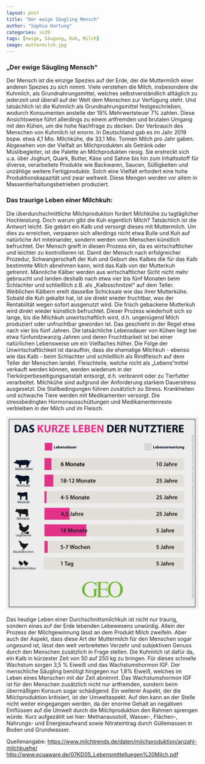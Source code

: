 ```yaml
---
layout: post
title: "Der ewige Säugling Mensch"
author: "Sophia Hartung"
categories: ss20
tags: [ewige, Säugung, Kuh, Milch]
image: muttermilch.jpg 
---
```


### „Der ewige Säugling Mensch“

Der Mensch ist die einzige Spezies auf der Erde, der die Muttermilch einer anderen Spezies zu sich nimmt. Viele verstehen die Milch, insbesondere die Kuhmilch, als Grundnahrungsmittel, welches selbstverständlich alltäglich zu jederzeit und überall auf der Welt dem Menschen zur Verfügung steht. Und tatsächlich ist die Kuhmilch als Grundnahrungsmittel festgeschrieben, wodurch Konsumenten anstelle der 19% Mehrwertsteuer 7% zahlen. Diese Ansichtsweise führt allerdings zu einem artfremden und brutalen Umgang mit den Kühen, um die hohe Nachfrage zu decken.
Der Verbrauch des Menschen von Kuhmilch ist enorm. In Deutschland gab es im Jahr 2019 bspw. etwa 4,1 Mio. Milchkühe, die 33,1 Mio. Tonnen Milch pro Jahr gaben. Abgesehen von der Vielfalt an Milchprodukten als Getränk oder Müslibegleiter, ist die Palette an Milchprodukten riesig. Sie erstreckt sich u.a. über Joghurt, Quark, Butter, Käse und Sahne bis hin zum Inhaltsstoff für diverse, verarbeitete Produkte wie Backwaren, Saucen, Süßigkeiten und unzählige weitere Fertigprodukte.
Solch eine Vielfalt erfordert eine hohe Produktionskapazität und zwar weltweit. Diese Mengen werden vor allem in Massentierhaltungsbetrieben produziert.

### Das traurige Leben einer Milchkuh:
Die überdurchschnittliche Milchproduktion fordert Milchkühe zu tagtäglicher Hochleistung. Doch warum gibt die Kuh eigentlich Milch? Tatsächlich ist die Antwort leicht. Sie gebärt ein Kalb und versorgt dieses mit Muttermilch. Um dies zu erreichen, verpaaren sich allerdings nicht etwa Bulle und Kuh auf natürliche Art miteinander, sondern werden vom Menschen künstlich befruchtet. Der Mensch greift in diesen Prozess ein, da es wirtschaftlicher und leichter zu kontrollieren ist.
Damit der Mensch nach erfolgreicher Prozedur, Schwangerschaft der Kuh und Geburt des Kalbes die für das Kalb bestimmte Milch abnehmen kann, wird das Kalb von der Mutterkuh getrennt. Männliche Kälber werden aus wirtschaftlicher Sicht nicht mehr gebraucht und landen deshalb nach etwa vier bis fünf Monaten beim Schlachter und schließlich z.B. als „Kalbsschnitzel“ auf dem Teller. Weiblichen Kälbern ereilt dasselbe Schicksale wie das ihrer Mutterkühe. Sobald die Kuh gekalbt hat, ist sie direkt wieder fruchtbar, was der Rentabilität wegen sofort ausgenutzt wird. Die frisch gebackene Mutterkuh wird direkt wieder künstlich befruchtet.
Dieser Prozess wiederholt sich so lange, bis die Milchkuh unwirtschaftlich wird, d.h. ungenügend Milch produziert oder unfruchtbar geworden ist. Das geschieht in der Regel etwa nach vier bis fünf Jahren. Die tatsächliche Lebensdauer von Kühen liegt bei etwa fünfundzwanzig Jahren und deren Fruchtbarkeit ist bei einer natürlichen Lebensweise um ein Vielfaches höher. Die Folge der Unwirtschaftlichkeit ist daraufhin, dass die ehemalige Milchkuh - ebenso wie das Kalb - beim Schlachter und schließlich als Rindfleisch auf dem Teller der Menschen landet. Fleischteile, welche nicht als „Lebens“mittel verkauft werden können, werden wiederum in der Tierkörperbeseitigungsanstalt entsorgt, d.h. verbrannt oder zu Tierfutter verarbeitet.
Milchkühe sind aufgrund der Anforderung starkem Dauerstress ausgesetzt. Die Stallbedingungen führen zusätzlich zu Stress. Krankheiten und schwache Tiere werden mit Medikamenten versorgt. Die stressbedingten Hormonausschüttungen und Medikamentenreste verbleiben in der Milch und im Fleisch.

<img src="https://raw.githubusercontent.com/innovativertierschutz/innovativertierschutz.github.io/master/assets/img/geokurzleben.png" />

Das heutige Leben einer Durchschnittsmilchkuh ist nicht nur traurig, sondern eines auf der Erde lebenden Lebewesens unwürdig. Allein der Prozess der Milchgewinnung lässt an dem Produkt Milch zweifeln. Aber auch der Aspekt, dass diese Art der Muttermilch für den Menschen sogar ungesund ist, lässt den weit verbreiteten Verzehr und subjektiven Genuss durch den Menschen zusätzlich in Frage stellen.
Die Kuhmilch ist dafür da, ein Kalb in kürzester Zeit von 50 auf 250 kg zu bringen. Für dieses schnelle Wachstum sorgen 3,5 % Eiweiß und das Wachstumshormon IGF. Der menschliche Säugling benötigt hingegen nur 1,8% Eiweiß, welches im Leben eines Menschen mit der Zeit abnimmt. Das Wachstumshormon IGF ist für den Menschen zusätzlich nicht nur artfremden, sondern beim übermäßigen Konsum sogar schädigend.
Ein weiterer Aspekt, der die Milchproduktion kritisiert, ist der Umweltaspekt. Auf den kann an der Stelle nicht weiter eingegangen werden, da der enorme Gehalt an negativen Einflüssen auf die Umwelt durch die Milchproduktion den Rahmen sprengen würde. Kurz aufgezählt sei hier: Methanausstoß, Wasser-, Flächen-, Nahrungs- und Energieaufwand sowie Nitrateintrag durch Güllemassen in Boden und Grundwasser.


Quellenangabe:
https://www.milchtrends.de/daten/milchproduktion/anzahl-milchkuehe/
http://www.ecuaware.de/07KD05_Lebensmittelluegen%20Milch.pdf